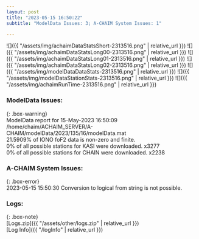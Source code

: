 ```yaml
---
layout: post
title: "2023-05-15 16:50:22"
subtitle: "ModelData Issues: 3; A-CHAIM System Issues: 1"

---
```


![]({{ "/assets/img/achaimDataStatsShort-2313516.png" | relative_url }})
![]({{ "/assets/img/achaimDataStatsLong00-2313516.png" | relative_url }})
![]({{ "/assets/img/achaimDataStatsLong01-2313516.png" | relative_url }})
![]({{ "/assets/img/achaimDataStatsLong02-2313516.png" | relative_url }})
![]({{ "/assets/img/modelDataDataStats-2313516.png" | relative_url }})
![]({{ "/assets/img/modelDataStationStats-2313516.png" | relative_url }})
![]({{ "/assets/img/achaimRunTime-2313516.png" | relative_url }})


### ModelData Issues:  
  
{: .box-warning}  
 ModelData report for 15-May-2023 16:50:09   
 /home/chaim/ACHAIM_SERVER/A-CHAIM/modelData/2023/135/16/modelData.mat   
 21.5909% of IONO foF2 data is non-zero and finite.   
 0% of all possible stations for KASI were downloaded. x3277   
 0% of all possible stations for CHAIN were downloaded. x2238   
  
### A-CHAIM System Issues:  
  
{: .box-error}  
2023-05-15 15:50:30 Conversion to logical from string is not possible.  

### Logs:  
  
{: .box-note}  
[Logs.zip]({{ "/assets/other/logs.zip" | relative_url }})  
[Log Info]({{ "/logInfo" | relative_url }})  
